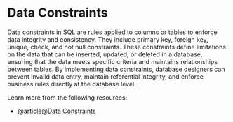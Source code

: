 # Data Constraints

Data constraints in SQL are rules applied to columns or tables to enforce data integrity and consistency. They include primary key, foreign key, unique, check, and not null constraints. These constraints define limitations on the data that can be inserted, updated, or deleted in a database, ensuring that the data meets specific criteria and maintains relationships between tables. By implementing data constraints, database designers can prevent invalid data entry, maintain referential integrity, and enforce business rules directly at the database level.

Learn more from the following resources:

- [@article@Data Constraints](https://www.w3schools.com/sql/sql_constraints.asp)